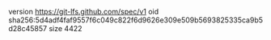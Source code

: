 version https://git-lfs.github.com/spec/v1
oid sha256:5d4adf4faf9557f6c049c822f6d9626e309e509b5693825335ca9b5d28c45857
size 4422
